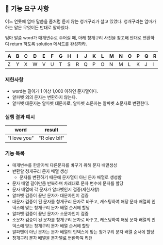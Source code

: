## 🚀 기능 요구 사항

어느 연못에 엄마 말씀을 좀처럼 듣지 않는 청개구리가 살고 있었다. 청개구리는 엄마가 하는 말은 무엇이든 반대로 말하였다.

엄마 말씀 word가 매개변수로 주어질 때, 아래 청개구리 사전을 참고해 반대로 변환하여 return 하도록 solution 메서드를 완성하라.

| A | B | C | D | E | F | G | H | I | J | K | L | M | N | O | P | Q | R | S | T | U | V | W | X | Y | Z |
| --- | --- | --- | --- | --- | --- | --- | --- | --- | --- | --- | --- | --- | --- | --- | --- | --- | --- | --- | --- | --- | --- | --- | --- | --- | --- |
| Z | Y | X | W | V | U | T | S | R | Q | P | O | N | M | L | K | J | I | H | G | F | E | D | C | B | A |

### 제한사항

- word는 길이가 1 이상 1,000 이하인 문자열이다.
- 알파벳 외의 문자는 변환하지 않는다.
- 알파벳 대문자는 알파벳 대문자로, 알파벳 소문자는 알파벳 소문자로 변환한다.

### 실행 결과 예시

| word | result |
| --- | --- |
| "I love you" | "R olev blf" |

### 기능 목록

- 매개변수를 한글자씩 다른문자를 바꾸기 위해 문자 배열생성
- 반환할 청개구리 문자 배열 생성
  - 문자를 변환하기 때문에 문자열이 아닌 문자 배열로 생성함
- 문자 배열 길이만큼 반복하며 차례대로 문자 변수에 문자를 할당
- 문자 배열에 각 문자가 알파벳인지 검증(제한사항)
- 알파벳 검증이 끝난 문자가 대문자인지 검증
- 대문자 검증이 된 문자를 청개구리 문자로 바꾸고, 캐스팅하여 해당 문자 배열의 인덱스에 맞는 청개구리 문자 배열 순서에 할당
- 알파벳 검증이 끝난 문자가 소문자인지 검증
- 소문자 검증이 된 문자를 청개구리 문자로 바꾸고, 캐스팅하여 해당 문자 배열의 인덱스에 맞는 청개구리 문자 배열 순서에 할당
- 알파벳이 아닌 문자는 문자 배열의 인덱스에 맞는 청개구리 문자 배열 순서에 할당
- 청개구리 문자 배열을 문자열로 변환하여 리턴